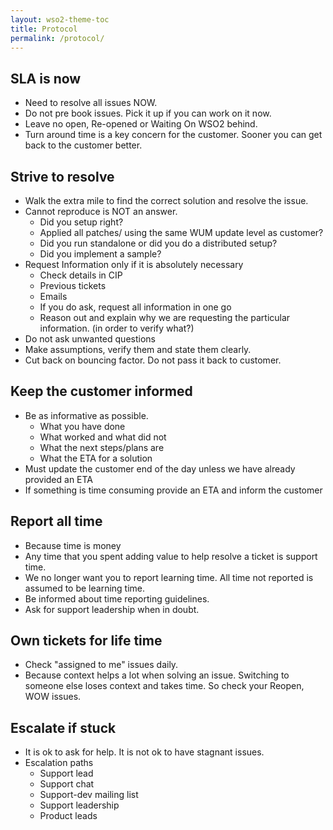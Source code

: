 ```yaml
---
layout: wso2-theme-toc
title: Protocol
permalink: /protocol/
---
```


## SLA is now

- Need to resolve all issues NOW.
- Do not pre book issues. Pick it up if you can work on it now.
- Leave no open, Re-opened or Waiting On WSO2 behind.
- Turn around time is a key concern for the customer. Sooner you can get back to the customer better.

## Strive to resolve

- Walk the extra mile to find the correct solution and resolve the issue.
- Cannot reproduce is NOT an answer.
  - Did you setup right?
  - Applied all patches/ using the same WUM update level as customer?
  - Did you run standalone or did you do a distributed setup?
  - Did you implement a sample?
- Request Information only if it is absolutely necessary
  - Check details in CIP
  - Previous tickets
  - Emails
  - If you do ask, request all information in one go
  - Reason out and explain why we are requesting the particular information. (in order to verify what?)
- Do not ask unwanted questions
-  Make assumptions, verify them and state them clearly.
- Cut back on bouncing factor. Do not pass it back to customer.

## Keep the customer informed

- Be as informative as possible.
  - What you have done
  - What worked and what did not
  - What the next steps/plans are
  - What the ETA for a solution
- Must update the customer end of the day unless we have already provided an ETA
- If something is time consuming provide an ETA and inform the customer

## Report all time

- Because time is money
- Any time that you spent adding value to help resolve a ticket is support time.
- We no longer want you to report learning time. All time not reported is assumed to be learning time.
- Be informed about time reporting guidelines.
- Ask for support leadership when in doubt.

## Own tickets for life time

- Check &quot;assigned to me&quot; issues daily.
- Because context helps a lot when solving an issue. Switching to someone else loses context and takes time. So check your Reopen, WOW issues.

## Escalate if stuck

- It is ok to ask for help. It is not ok to have stagnant issues.
- Escalation paths
  - Support lead
  - Support chat
  - Support-dev mailing list
  - Support leadership
  - Product leads


